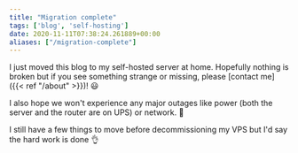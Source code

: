 ```yaml
---
title: "Migration complete"
tags: ['blog', 'self-hosting']
date: 2020-11-11T07:38:24.261889+00:00
aliases: ["/migration-complete"]
---
```

I just moved this blog to my self-hosted server at home. Hopefully nothing is broken but if you see something strange or missing, please [contact me]({{< ref "/about" >}})! 😃

I also hope we won't experience any major outages like power (both the server and the router are on UPS) or network. 🤔

I still have a few things to move before decommissioning my VPS but I'd say the hard work is done 👌
